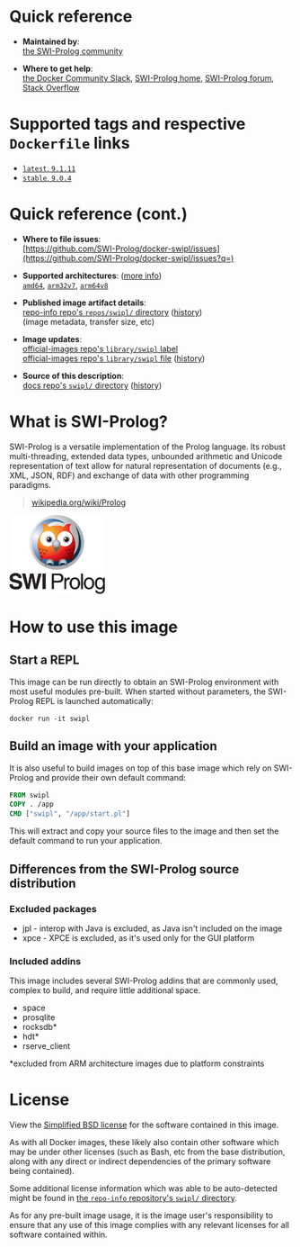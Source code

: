 <!--

********************************************************************************

WARNING:

    DO NOT EDIT "swipl/README.md"

    IT IS AUTO-GENERATED

    (from the other files in "swipl/" combined with a set of templates)

********************************************************************************

-->

# Quick reference

-	**Maintained by**:  
	[the SWI-Prolog community](https://github.com/SWI-Prolog/docker-swipl)

-	**Where to get help**:  
	[the Docker Community Slack](https://dockr.ly/comm-slack), [SWI-Prolog home](https://www.swi-prolog.org), [SWI-Prolog forum](https://swi-prolog.discourse.group/), [Stack Overflow](https://stackoverflow.com/help/on-topic)

# Supported tags and respective `Dockerfile` links

-	[`latest`, `9.1.11`](https://github.com/SWI-Prolog/docker-swipl/blob/8e1d5c2336b3b1856b479aab170108a452200d1e/9.1.11/bullseye/Dockerfile)
-	[`stable`, `9.0.4`](https://github.com/SWI-Prolog/docker-swipl/blob/8e1d5c2336b3b1856b479aab170108a452200d1e/9.0.4/bullseye/Dockerfile)

# Quick reference (cont.)

-	**Where to file issues**:  
	[https://github.com/SWI-Prolog/docker-swipl/issues](https://github.com/SWI-Prolog/docker-swipl/issues?q=)

-	**Supported architectures**: ([more info](https://github.com/docker-library/official-images#architectures-other-than-amd64))  
	[`amd64`](https://hub.docker.com/r/amd64/swipl/), [`arm32v7`](https://hub.docker.com/r/arm32v7/swipl/), [`arm64v8`](https://hub.docker.com/r/arm64v8/swipl/)

-	**Published image artifact details**:  
	[repo-info repo's `repos/swipl/` directory](https://github.com/docker-library/repo-info/blob/master/repos/swipl) ([history](https://github.com/docker-library/repo-info/commits/master/repos/swipl))  
	(image metadata, transfer size, etc)

-	**Image updates**:  
	[official-images repo's `library/swipl` label](https://github.com/docker-library/official-images/issues?q=label%3Alibrary%2Fswipl)  
	[official-images repo's `library/swipl` file](https://github.com/docker-library/official-images/blob/master/library/swipl) ([history](https://github.com/docker-library/official-images/commits/master/library/swipl))

-	**Source of this description**:  
	[docs repo's `swipl/` directory](https://github.com/docker-library/docs/tree/master/swipl) ([history](https://github.com/docker-library/docs/commits/master/swipl))

# What is SWI-Prolog?

SWI-Prolog is a versatile implementation of the Prolog language. Its robust multi-threading, extended data types, unbounded arithmetic and Unicode representation of text allow for natural representation of documents (e.g., XML, JSON, RDF) and exchange of data with other programming paradigms.

> [wikipedia.org/wiki/Prolog](https://en.wikipedia.org/wiki/Prolog)

![logo](https://raw.githubusercontent.com/docker-library/docs/4fc6655434dd9a7ff8cc46146a5f07395d156d7c/swipl/logo.png)

# How to use this image

## Start a REPL

This image can be run directly to obtain an SWI-Prolog environment with most useful modules pre-built. When started without parameters, the SWI-Prolog REPL is launched automatically:

```console
docker run -it swipl 
```

## Build an image with your application

It is also useful to build images on top of this base image which rely on SWI-Prolog and provide their own default command:

```dockerfile
FROM swipl
COPY . /app
CMD ["swipl", "/app/start.pl"]
```

This will extract and copy your source files to the image and then set the default command to run your application.

## Differences from the SWI-Prolog source distribution

### Excluded packages

-	jpl - interop with Java is excluded, as Java isn't included on the image
-	xpce - XPCE is excluded, as it's used only for the GUI platform

### Included addins

This image includes several SWI-Prolog addins that are commonly used, complex to build, and require little additional space.

-	space
-	prosqlite
-	rocksdb\*
-	hdt\*
-	rserve_client

\*excluded from ARM architecture images due to platform constraints

# License

View the [Simplified BSD license](http://www.swi-prolog.org/license.html) for the software contained in this image.

As with all Docker images, these likely also contain other software which may be under other licenses (such as Bash, etc from the base distribution, along with any direct or indirect dependencies of the primary software being contained).

Some additional license information which was able to be auto-detected might be found in [the `repo-info` repository's `swipl/` directory](https://github.com/docker-library/repo-info/tree/master/repos/swipl).

As for any pre-built image usage, it is the image user's responsibility to ensure that any use of this image complies with any relevant licenses for all software contained within.
